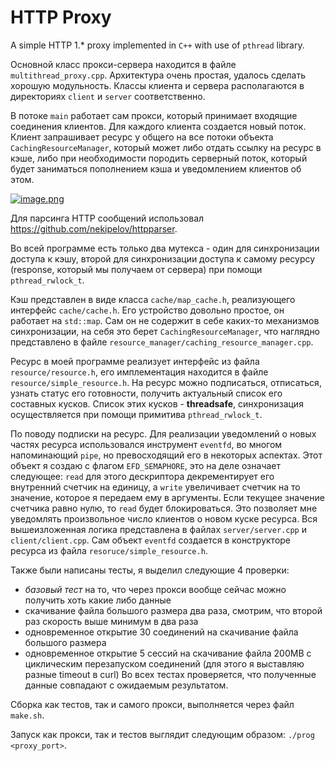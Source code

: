# HTTP Proxy
A simple HTTP 1.* proxy implemented in `C++` with use of `pthread` library.

Основной класс прокси-сервера находится в файле `multithread_proxy.cpp`. Архитектура очень простая, удалось сделать хорошую модульность. Классы клиента и сервера располагаются в директориях `client` и `server` соответственно.

В потоке `main` работает сам прокси, который принимает входящие соединения клиентов. Для каждого клиента создается новый поток. Клиент запрашивает ресурс у общего на все потоки объекта `CachingResourceManager`, который может либо отдать ссылку на ресурс в кэше, либо при необходимости породить серверный поток, который будет заниматься пополнением кэша и уведомлением клиентов об этом.

[![image.png](https://i.postimg.cc/3xK6tj4K/image.png)](https://postimg.cc/fJrBL9fF)

Для парсинга HTTP сообщений использовал https://github.com/nekipelov/httpparser.

Во всей программе есть только два мутекса - один для синхронизации доступа к кэшу, второй для синхронизации доступа к самому ресурсу (response, который мы получаем от сервера) при помощи `pthread_rwlock_t`.

Кэш представлен в виде класса `cache/map_cache.h`, реализующего интерфейс `cache/cache.h`. Его устройство довольно простое, он работает на `std::map`. Сам он не содержит в себе каких-то механизмов синхронизации, на себя это берет `CachingResourceManager`, что наглядно представлено в файле `resource_manager/caching_resource_manager.cpp`.

Ресурс в моей программе реализует интерфейс из файла `resource/resource.h`, его имплементация находится в файле `resource/simple_resource.h`. На ресурс можно подписаться, отписаться, узнать статус его готовности, получить актуальный список его составных кусков. Список этих кусков - **threadsafe**, синхронизация осуществляется при помощи примитива `pthread_rwlock_t`.

По поводу подписки на ресурс. Для реализации уведомлений о новых частях ресурса использовался инструмент `eventfd`, во многом напоминающий `pipe`, но превосходящий его в некоторых аспектах.
Этот объект я создаю с флагом `EFD_SEMAPHORE`, это на деле означает следующее: `read` для этого дескриптора декрементирует его внутренний счетчик на единицу, а `write` увеличивает счетчик на то значение, которое я передаем ему в аргументы. Если текущее значение счетчика равно нулю, то `read` будет блокироваться. Это позволяет мне уведомлять произвольное число клиентов о новом куске ресурса. Вся вышеизложенная логика представлена в файлах `server/server.cpp` и `client/client.cpp`. Сам объект `eventfd` создается в конструкторе ресурса из файла `resoruce/simple_resource.h`.

Также были написаны тесты, я выделил следующие 4 проверки:
  * *базовый тест* на то, что через прокси вообще сейчас можно получить хоть какие либо данные
  * скачивание файла большого размера два раза, смотрим, что второй раз скорость выше минимум в два раза
  * одновременное открытие 30 соединений на скачивание файла большого размера
  * одновременное открытие 5 сессий на скачивание файла 200MB c циклическим перезапуском соединений (для этого я выставляю разные timeout в curl)
Во всех тестах проверяется, что полученные данные совпадают с ожидаемым результатом.

Сборка как тестов, так и самого прокси, выполняется через файл `make.sh`.

Запуск как прокси, так и тестов выглядит следующим образом: `./prog <proxy_port>`.
